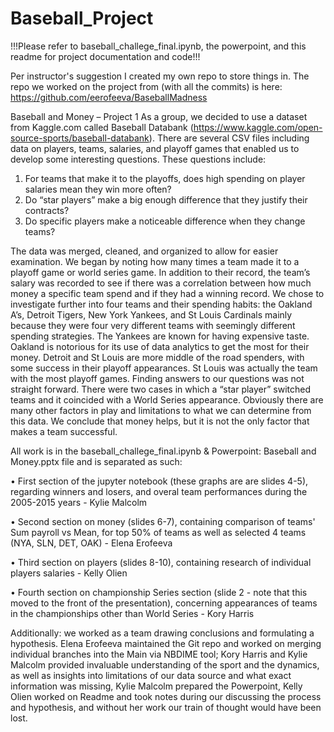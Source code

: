 # Baseball_Project

!!!Please refer to baseball_challege_final.ipynb, the powerpoint, and this readme for project documentation and code!!!

Per instructor's suggestion I created my own repo to store things in. The repo we worked on the project from (with all the commits) is here: https://github.com/eerofeeva/BaseballMadness

Baseball and Money – Project 1 As a group, we decided to use a dataset from Kaggle.com called Baseball Databank (https://www.kaggle.com/open-source-sports/baseball-databank). There are several CSV files including data on players, teams, salaries, and playoff games that enabled us to develop some interesting questions. These questions include:
1.	For teams that make it to the playoffs, does high spending on player salaries mean they win more often?
2.	Do “star players” make a big enough difference that they justify their contracts?
3.	Do specific players make a noticeable difference when they change teams?

The data was merged, cleaned, and organized to allow for easier examination. We began by noting how many times a team made it to a playoff game or world series game. In addition to their record, the team’s salary was recorded to see if there was a correlation between how much money a specific team spend and if they had a winning record. We chose to investigate further into four teams and their spending habits: the Oakland A’s, Detroit Tigers, New York Yankees, and St Louis Cardinals mainly because they were four very different teams with seemingly different spending strategies. The Yankees are known for having expensive taste. Oakland is notorious for its use of data analytics to get the most for their money. Detroit and St Louis are more middle of the road spenders, with some success in their playoff appearances. St Louis was actually the team with the most playoff games. Finding answers to our questions was not straight forward. There were two cases in which a “star player” switched teams and it coincided with a World Series appearance. Obviously there are many other factors in play and limitations to what we can determine from this data. We conclude that money helps, but it is not the only factor that makes a team successful.

All work is in the baseball_challege_final.ipynb & Powerpoint: Baseball and Money.pptx file and is separated as such:

•	First section of the jupyter notebook (these graphs are are slides 4-5), regarding winners and losers, and overal team performances during the 2005-2015 years - Kylie Malcolm

•	Second section on money (slides 6-7), containing comparison of teams' Sum payroll vs Mean, for top 50% of teams as well as selected 4 teams (NYA, SLN, DET, OAK) - Elena Erofeeva

•	Third section on players (slides 8-10), containing research of individual players salaries - Kelly Olien

•	Fourth section on championship Series section (slide 2 - note that this moved to the front of the presentation), concerning appearances of teams in the championships other than World Series - Kory Harris

Additionally: we worked as a team drawing conclusions and formulating a hypothesis. Elena Erofeeva maintained the Git repo and worked on merging individual branches into the Main via NBDIME tool; Kory Harris and Kylie Malcolm provided invaluable understanding of the sport and the dynamics, as well as insights into limitations of our data source and what exact information was missing, Kylie Malcolm prepared the Powerpoint, Kelly Olien worked on Readme and took notes during our discussing the process and hypothesis, and without her work our train of thought would have been lost.
